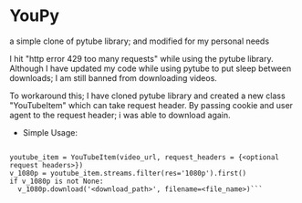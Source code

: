# YouPy
a simple clone of pytube library; and modified for my personal needs

I hit "http error 429 too many requests" while using the pytube library.
Although I have updated my code while using pytube to put sleep between downloads; I am still banned from downloading videos.

To workaround this; I have cloned pytube library and created a new class "YouTubeItem" which can take request header.
By passing cookie and user agent to the request header; i was able to download again.

- Simple Usage:

```from YouPy import YouTubeItem

youtube_item = YouTubeItem(video_url, request_headers = {<optional request headers>})
v_1080p = youtube_item.streams.filter(res='1080p').first()
if v_1080p is not None:
  v_1080p.download('<download_path>', filename=<file_name>)```
